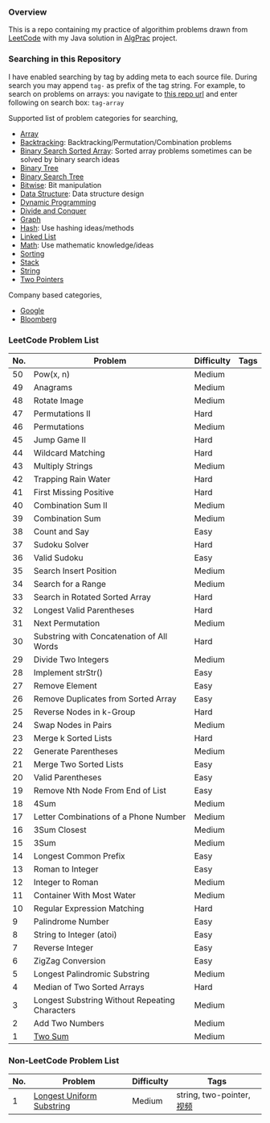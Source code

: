 ### Overview
This is a repo containing my practice of algorithim problems drawn from [LeetCode](https://leetcode.com/problemset/all/) with my Java solution in [AlgPrac](https://github.com/starwavelin/AlgorithmPractice/tree/master/AlgPrac) project.


### Searching in this Repository
I have enabled searching by tag by adding meta to each source file. During search you may append `tag-` as prefix of the tag string. 
For example, to search on problems on arrays: you navigate to [this repo url](https://github.com/starwavelin/AlgorithmPractice) and enter following on search box: `tag-array`

Supported list of problem categories for searching,
 * [Array](https://github.com/starwavelin/AlgorithmPractice/search?utf8=%E2%9C%93&q=tag-array)
 * [Backtracking](https://github.com/starwavelin/AlgorithmPractice/search?utf8=%E2%9C%93&q=tag-backtracking): Backtracking/Permutation/Combination problems
 * [Binary Search Sorted Array](https://github.com/starwavelin/AlgorithmPractice/search?utf8=%E2%9C%93&q=tag-bs-sa): Sorted array problems sometimes can be solved by binary search ideas
 * [Binary Tree](https://github.com/starwavelin/AlgorithmPractice/search?utf8=%E2%9C%93&q=tag-binary-tree)
 * [Binary Search Tree](https://github.com/starwavelin/AlgorithmPractice/search?utf8=%E2%9C%93&q=tag-binary-search-tree)
 * [Bitwise](https://github.com/starwavelin/AlgorithmPractice/search?utf8=%E2%9C%93&q=tag-bitwise): Bit manipulation
 * [Data Structure](https://github.com/starwavelin/AlgorithmPractice/search?utf8=%E2%9C%93&q=tag-data-structure): Data structure design
 * [Dynamic Programming](https://github.com/starwavelin/AlgorithmPractice/search?utf8=%E2%9C%93&q=tag-dp)
 * [Divide and Conquer](https://github.com/starwavelin/AlgorithmPractice/search?utf8=%E2%9C%93&q=tag-divide-and-conquer)
 * [Graph](https://github.com/starwavelin/AlgorithmPractice/search?utf8=%E2%9C%93&q=tag-graph)
 * [Hash](https://github.com/starwavelin/AlgorithmPractice/search?utf8=%E2%9C%93&q=tag-hash): Use hashing ideas/methods
 * [Linked List](https://github.com/starwavelin/AlgorithmPractice/search?utf8=%E2%9C%93&q=tag-linked-list)
 * [Math](https://github.com/starwavelin/AlgorithmPractice/search?utf8=%E2%9C%93&q=tag-math): Use mathematic knowledge/ideas
 * [Sorting](https://github.com/starwavelin/AlgorithmPractice/search?utf8=%E2%9C%93&q=tag-sort)
 * [Stack](https://github.com/starwavelin/AlgorithmPractice/search?utf8=%E2%9C%93&q=tag-stack)
 * [String](https://github.com/starwavelin/AlgorithmPractice/search?utf8=%E2%9C%93&q=tag-string)
 * [Two Pointers](https://github.com/starwavelin/AlgorithmPractice/search?utf8=%E2%9C%93&q=tag-two-pointers)
 

Company based categories,
 * [Google](https://github.com/starwavelin/AlgorithmPractice/search?utf8=%E2%9C%93&q=tag-google)
 * [Bloomberg](https://github.com/starwavelin/AlgorithmPractice/search?utf8=%E2%9C%93&q=tag-bloomberg)

### LeetCode Problem List
| No. | Problem   | Difficulty  | Tags  |
| ----|-----------|-------------|-------|
| 50	| Pow(x, n) |	Medium | |
| 49	| Anagrams |	Medium | |
| 48 | Rotate Image |	Medium | |
| 47	| Permutations II | Hard | |
| 46	| Permutations |	Medium | |
| 45 |	Jump Game II	| Hard | |
| 44 |	Wildcard Matching	| Hard | |
| 43 |	Multiply Strings |	Medium ||
| 42 |	Trapping Rain Water	| Hard ||
| 41 |	First Missing Positive	| Hard ||
| 40 |	Combination Sum II	| Medium ||
| 39 |	Combination Sum	| Medium ||
| 38 |	Count and Say |	Easy ||
| 37 |	Sudoku Solver |	Hard ||
| 36 |	Valid Sudoku	| Easy ||
| 35 |	Search Insert Position	| Medium ||
| 34 |	Search for a Range	| Medium ||
| 33 |	Search in Rotated Sorted Array	| Hard ||
| 32 |	Longest Valid Parentheses	| Hard ||
| 31 |	Next Permutation		| Medium ||
| 30 |	Substring with Concatenation of All Words	| Hard ||
| 29 |	Divide Two Integers		| Medium ||
| 28 |	Implement strStr()	| Easy ||
| 27 |	Remove Element		| Easy ||
| 26 |	Remove Duplicates from Sorted Array		| Easy ||
| 25 |	Reverse Nodes in k-Group		| Hard ||
| 24 |	Swap Nodes in Pairs		| Medium ||
| 23 |	Merge k Sorted Lists	| Hard ||
| 22 |	Generate Parentheses	| Medium ||
| 21 |	Merge Two Sorted Lists	| Easy ||
| 20 |	Valid Parentheses		| Easy ||
| 19 |	Remove Nth Node From End of List	| Easy ||
| 18 |	4Sum	| Medium ||
| 17 |	Letter Combinations of a Phone Number	| Medium ||
| 16 |	3Sum Closest	| Medium ||
| 15 |	3Sum		| Medium ||
| 14 |	Longest Common Prefix	| Easy ||
| 13 |	Roman to Integer		| Easy ||
| 12 |	Integer to Roman		| Medium ||
| 11 |	Container With Most Water		| Medium ||
| 10 |	Regular Expression Matching		| Hard ||
| 9	 | Palindrome Number		| Easy ||
| 8	 | String to Integer (atoi)	| Easy ||
| 7	 | Reverse Integer	| Easy ||
| 6	 | ZigZag Conversion	| Easy ||
| 5	 | Longest Palindromic Substring	| Medium ||
| 4	 | Median of Two Sorted Arrays	| Hard ||
| 3  | Longest Substring Without Repeating Characters | Medium |  |
| 2  | Add Two Numbers | Medium |  |
| 1  | [Two Sum](AlgPrac/src/array/TwoSum.java)  | Medium |  |


### Non-LeetCode Problem List
| No. | Problem   | Difficulty  | Tags  |
| ----|-----------|-------------|-------|
| 1   | [Longest Uniform Substring](AlgPrac/src/string/LongestSubstringWithRepeatingCharacters.java)  | Medium | string, two-pointer, [视频](https://www.youtube.com/watch?v=U2LLrtePzhc) |
 